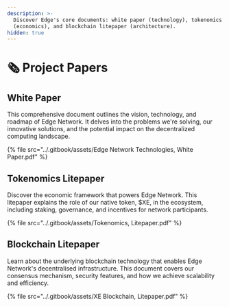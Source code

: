 ```yaml
---
description: >-
  Discover Edge's core documents: white paper (technology), tokenomics litepaper
  (economics), and blockchain litepaper (architecture).
hidden: true
---
```


# 🗞️ Project Papers

## **White Paper**

This comprehensive document outlines the vision, technology, and roadmap of Edge Network. It delves into the problems we're solving, our innovative solutions, and the potential impact on the decentralized computing landscape.

{% file src="../.gitbook/assets/Edge Network Technologies, White Paper.pdf" %}

## **Tokenomics Litepaper**

Discover the economic framework that powers Edge Network. This litepaper explains the role of our native token, $XE, in the ecosystem, including staking, governance, and incentives for network participants.

{% file src="../.gitbook/assets/Tokenomics, Litepaper.pdf" %}

## **Blockchain Litepaper**

Learn about the underlying blockchain technology that enables Edge Network's decentralised infrastructure. This document covers our consensus mechanism, security features, and how we achieve scalability and efficiency.

{% file src="../.gitbook/assets/XE Blockchain, Litepaper.pdf" %}
